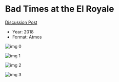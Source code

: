 # Bad Times at the El Royale

[Discussion Post](https://www.avsforum.com/threads/bass-eq-for-filtered-movies.2995212/post-57291066)

* Year: 2018
* Format: Atmos

![img 0](https://i.imgur.com/Y7FzoL0.jpg)

![img 1](https://i.imgur.com/76AnNa4.jpg)

![img 2](https://i.imgur.com/aN8MDYh.jpg)

![img 3](https://i.imgur.com/5YetGTU.jpg)

